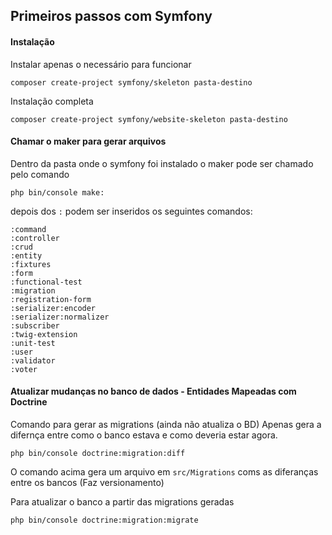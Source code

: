 ## Primeiros passos com Symfony

#### Instalação
Instalar apenas o necessário para funcionar

`composer create-project symfony/skeleton pasta-destino`

Instalação completa

`composer create-project symfony/website-skeleton pasta-destino`

#### Chamar o maker para gerar arquivos
Dentro da pasta onde o symfony foi instalado o 
maker pode ser chamado pelo comando

`php bin/console make:`

depois dos `:` podem ser inseridos os 
seguintes comandos: 
      
`:command`                
`:controller`             
`:crud`                   
`:entity`                 
`:fixtures`               
`:form`                   
`:functional-test`        
`:migration`              
`:registration-form`      
`:serializer:encoder`     
`:serializer:normalizer`  
`:subscriber`             
`:twig-extension`         
`:unit-test`              
`:user`                   
`:validator`              
`:voter`       

#### Atualizar mudanças no banco de dados - Entidades Mapeadas com Doctrine
Comando para gerar as migrations (ainda não atualiza o BD)
Apenas gera a difernça entre como o banco estava e
como deveria estar agora.

`php bin/console doctrine:migration:diff`

O comando acima gera um arquivo em `src/Migrations`
coms as diferanças entre os bancos (Faz versionamento)

Para atualizar o banco a partir das migrations geradas

`php bin/console doctrine:migration:migrate`